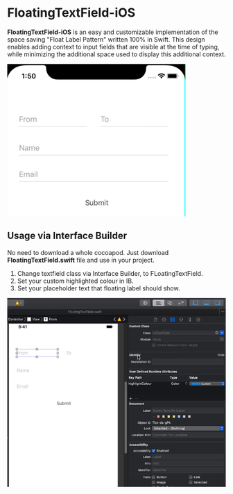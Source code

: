 # FloatingTextField-iOS

**FloatingTextField-iOS** is an easy and customizable implementation of the space saving "Float Label Pattern" written 100% in Swift.
This design enables adding context to input fields that are visible at the time of typing, 
while minimizing the additional space used to display this additional context. 


![](images/working-display.gif)

## Usage via Interface Builder

No need to download a whole cocoapod. Just download **FloatingTextField.swift** file and use in your project. 
1. Change textfield class via Interface Builder, to FLoatingTextField.
2. Set your custom highlighted colour in IB. 
3. Set your placeholder text that floating label should show. 

![](images/usage-display.gif)


